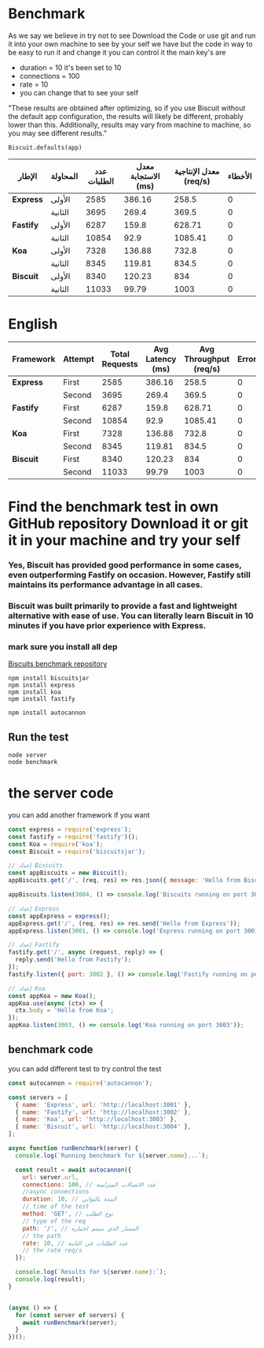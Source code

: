 # Benchmark
As we say we believe in try not to see 
Download the Code or use git and run it into your own machine to see by your self we have but the code in way to be easy to run it and change it you can control it the main key's are
  - duration = 10 it's been set to 10
  - connections = 100
  - rate = 10
  - you can change that to see your self 

"These results are obtained after optimizing, so if you use Biscuit without the default app configuration, the results will likely be different, probably lower than this. Additionally, results may vary from machine to machine, so you may see different results."

```
Biscuit.defaults(app)

```
| الإطار       | المحاولة | عدد الطلبات | معدل الاستجابة (ms) | معدل الإنتاجية (req/s) | الأخطاء |
|--------------|-----------|--------------|----------------------|-------------------------|---------|
| **Express**  | الأولى    | 2585         | 386.16               | 258.5                  | 0       |
|              | الثانية   | 3695         | 269.4                | 369.5                  | 0       |
| **Fastify**  | الأولى    | 6287         | 159.8                | 628.71                 | 0       |
|              | الثانية   | 10854        | 92.9                 | 1085.41                | 0       |
| **Koa**      | الأولى    | 7328         | 136.88               | 732.8                  | 0       |
|              | الثانية   | 8345         | 119.81               | 834.5                  | 0       |
| **Biscuit**  | الأولى    | 8340         | 120.23               | 834                    | 0       |
|              | الثانية   | 11033        | 99.79                | 1003                   | 0       |

# English
| Framework   | Attempt   | Total Requests | Avg Latency (ms) | Avg Throughput (req/s) | Errors |
|-------------|-----------|----------------|------------------|------------------------|--------|
| **Express** | First     | 2585           | 386.16           | 258.5                 | 0      |
|             | Second    | 3695           | 269.4            | 369.5                 | 0      |
| **Fastify** | First     | 6287           | 159.8            | 628.71                | 0      |
|             | Second    | 10854          | 92.9             | 1085.41               | 0      |
| **Koa**     | First     | 7328           | 136.88           | 732.8                 | 0      |
|             | Second    | 8345           | 119.81           | 834.5                 | 0      |
| **Biscuit** | First     | 8340           | 120.23           | 834                   | 0      |
|             | Second    | 11033          | 99.79            | 1003                  | 0      |

# Find the benchmark test in own GitHub repository Download it or git it in your machine and try your self

### Yes, Biscuit has provided good performance in some cases, even outperforming Fastify on occasion. However, Fastify still maintains its performance advantage in all cases.

### Biscuit was built primarily to provide a fast and lightweight alternative with ease of use. You can literally learn Biscuit in 10 minutes if you have prior experience with Express.


### mark sure you install all dep

[Biscuits benchmark repository](https://github.com/Moham3dabdalla/Biscuit-benchmark)

```
npm install biscuitsjar
npm install express 
npm install koa
npm install fastify

npm install autocannon
```
## Run the test
```
node server
node benchmark
```
# the server code 
you can add another framework if you want 
```javascript
const express = require('express');
const fastify = require('fastify')();
const Koa = require('koa');
const Biscuit = require('biscuitsjar');

// إعداد Biscuits
const appBiscuits = new Biscuit();
appBiscuits.get('/', (req, res) => res.json({ message: 'Hello from Biscuits' }));

appBiscuits.listen(3004, () => console.log('Biscuits running on port 3004'));

// إعداد Express
const appExpress = express();
appExpress.get('/', (req, res) => res.send('Hello from Express'));
appExpress.listen(3001, () => console.log('Express running on port 3001'));

// إعداد Fastify
fastify.get('/', async (request, reply) => {
  reply.send('Hello from Fastify');
});
fastify.listen({ port: 3002 }, () => console.log('Fastify running on port 3002'));

// إعداد Koa
const appKoa = new Koa();
appKoa.use(async (ctx) => {
  ctx.body = 'Hello from Koa';
});
appKoa.listen(3003, () => console.log('Koa running on port 3003'));
```
## benchmark code
you can add different test to try 
control the test
```javascript
const autocannon = require('autocannon');

const servers = [
  { name: 'Express', url: 'http://localhost:3001' },
  { name: 'Fastify', url: 'http://localhost:3002' },
  { name: 'Koa', url: 'http://localhost:3003' },
  { name: 'Biscuit', url: 'http://localhost:3004' },
];

async function runBenchmark(server) {
  console.log(`Running benchmark for ${server.name}...`);

  const result = await autocannon({
    url: server.url,
    connections: 100, // عدد الاتصالات المتزامنة
    //async connections 
    duration: 10, // المدة بالثواني
    // time of the test
    method: 'GET', // نوع الطلب
    // type of the req 
    path: '/', // المسار الذي سيتم اختباره
    // the path 
    rate: 10, // عدد الطلبات في الثانية
    // the rate req/s
  });

  console.log(`Results for ${server.name}:`);
  console.log(result);
}


(async () => {
  for (const server of servers) {
    await runBenchmark(server);
  }
})();

```
